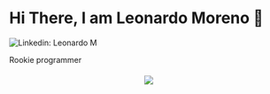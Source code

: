 # Hi There, I am Leonardo Moreno 👋

 ![Linkedin: Leonardo M](https://img.shields.io/badge/-Vitor%20M-blue?style=flat-square&logo=Linkedin&logoColor=white&link=https://www.linkedin.com/in/leonardo-moreno-4b1465242/)

Rookie programmer

<div style ="margin-top: 20px; text-align: center;">
<a href="https://github.com/anuraghazra/github-readme-stats#top-languages-card">
  <img align="center" src="https://github-readme-stats.vercel.app/api/top-langs/?username=sinonScripter&theme=tokyonight&layout=compact" />
</a>  
